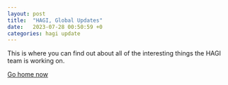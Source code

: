 ```yaml
---
layout: post
title:  "HAGI, Global Updates"
date:   2023-07-28 00:50:59 +0
categories: hagi update
---
```

This is where you can find out about all of the interesting things the HAGI team is working on.

[Go home now](hagi-global.github.io)